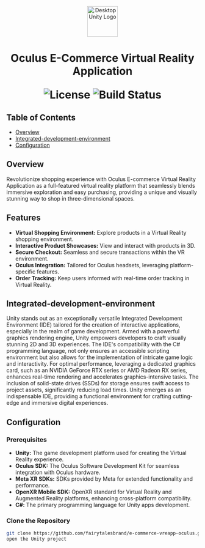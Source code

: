 
<p align="center">
  <img src="https://scontent.fiev7-4.fna.fbcdn.net/v/t39.8562-6/274996398_521098259638615_837719570928357472_n.jpg?stp=dst-webp&_nc_cat=109&ccb=1-7&_nc_sid=430b19&_nc_ohc=jGT_o1Id3FQAX9KHFG8&_nc_oc=AQlexYin0x_3Q0-bNP7HkSNxNOWopzLfmBlU403ORy8IAYM2Ng4rxZRVab94d2bcbbI&_nc_ht=scontent.fiev7-4.fna&oh=00_AfBvSjuJkZpjoiqQuH9BUTd1SmO5f0La9ddF_lD3e9eQeg&oe=65AFF5C6" alt="Desktop Unity Logo" width="80">
</p>

<h1 align="center"> Oculus E-Commerce Virtual Reality Application</h>

<p align="center">
  <img alt="License" src="https://img.shields.io/badge/license-MIT-blue.svg">
  <img alt="Build Status" src="https://img.shields.io/badge/build-passing-teal.svg">
</p>

## Table of Contents

- [Overview](#overview)
- [Integrated-development-environment](#integrated-development-environment)
- [Configuration](#configuration)

## Overview

Revolutionize shopping experience with Oculus E-commerce Virtual Reality Application as a full-featured virtual reality platform that seamlessly blends immersive exploration and easy purchasing, providing a unique and visually stunning way to shop in three-dimensional spaces.

## Features

- **Virtual Shopping Environment:** Explore products in a Virtual Reality shopping environment.
- **Interactive Product Showcases:** View and interact with products in 3D.
- **Secure Checkout:** Seamless and secure transactions within the VR environment.
- **Oculus Integration:** Tailored for Oculus headsets, leveraging platform-specific features.
- **Order Tracking:** Keep users informed with real-time order tracking in Virtual Reality.

## Integrated-development-environment

Unity stands out as an exceptionally versatile Integrated Development Environment (IDE) tailored for the creation of interactive applications, especially in the realm of game development. Armed with a powerful graphics rendering engine, Unity empowers developers to craft visually stunning 2D and 3D experiences. The IDE's compatibility with the C# programming language, not only ensures an accessible scripting environment but also allows for the implementation of intricate game logic and interactivity. For optimal performance, leveraging a dedicated graphics card, such as an NVIDIA GeForce RTX series or AMD Radeon RX series, enhances real-time rendering and accelerates graphics-intensive tasks. The inclusion of solid-state drives (SSDs) for storage ensures swift access to project assets, significantly reducing load times. Unity emerges as an indispensable IDE, providing a functional environment for crafting cutting-edge and immersive digital experiences.

## Configuration

### Prerequisites

- **Unity:** The game development platform used for creating the Virtual Reality experience.
- **Oculus SDK:** The Oculus Software Development Kit for seamless integration with Oculus hardware.
- **Meta XR SDKs:** SDKs provided by Meta for extended functionality and performance.
- **OpenXR Mobile SDK:** OpenXR standard for Virtual Reality and Augmented Reality platforms, enhancing cross-platform compatibility.
- **C#:** The primary programming language for Unity apps development.

### Clone the Repository

```bash
git clone https://github.com/fairytalesbrand/e-commerce-vreapp-oculus.git
open the Unity project
